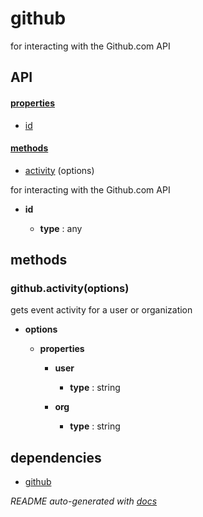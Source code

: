 # github

for interacting with the Github.com API

## API

#### [properties](#github-properties)

  - [id](#github-properties-id)


#### [methods](#github-methods)

  - [activity](#github-methods-activity) (options)


for interacting with the Github.com API

- **id** 

  - **type** : any


<a name="github-methods"></a> 

## methods 

<a name="github-methods-activity"></a> 

### github.activity(options)

gets event activity for a user or organization

- **options** 

  - **properties**

    - **user** 

      - **type** : string

    - **org** 

      - **type** : string


## dependencies 
- [github](http://npmjs.org/package/github)

*README auto-generated with [docs](https://github.com/bigcompany/resources/tree/master/docs)*